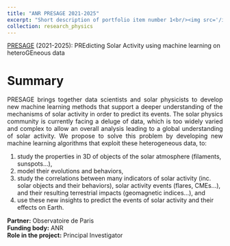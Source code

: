 ```yaml
---
title: "ANR PRESAGE 2021-2025"
excerpt: "Short description of portfolio item number 1<br/><img src='/images/500x300.png'>"
collection: research_physics
---
```


[PRESAGE](https://presage.lis-lab.fr/) (2021-2025): PREdicting Solar Activity using machine learning on heteroGEneous data

Summary 
======
<div style="text-align: justify"> 
PRESAGE brings together data scientists and solar physicists to develop new machine learning methods that support a deeper understanding of the mechanisms of solar activity in order to predict its events. The solar physics community is currently facing a deluge of data, which is too widely varied and complex to allow an overall analysis leading to a global understanding of solar activity. We propose to solve this problem by developing new machine learning algorithms that exploit these heterogeneous data, to:
</div>
<ol>
<li>study the properties in 3D of objects of the solar atmosphere (filaments, sunspots…),</li>
<li>model their evolutions and behaviors,</li>
<li>study the correlations between many indicators of solar activity (inc. solar objects and their behaviors), solar activity events (flares, CMEs…), and their resulting terrestrial impacts (geomagnetic indices…), and</li>
<li>use these new insights to predict the events of solar activity and their effects on Earth.</li>
</ol>

<div style="text-align: justify">
<strong> Partner:</strong>  Observatoire de Paris
</div>
<div style="text-align: justify">
<strong> Funding body:</strong>  ANR
</div>

<div style="text-align: justify">
<strong> Role in the project:</strong>  Principal Investigator
</div>
